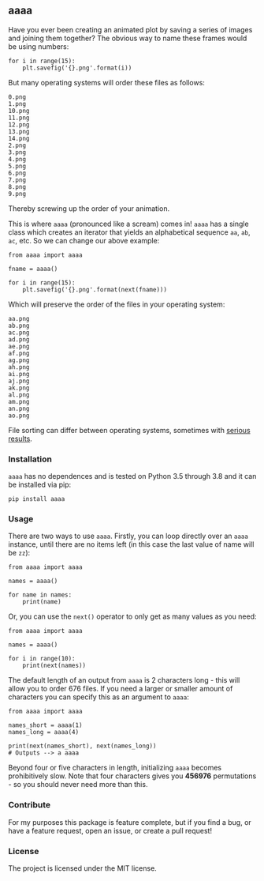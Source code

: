 ## aaaa

Have you ever been creating an animated plot by saving a series of images and joining them together? The obvious way to name these frames would be using numbers:

```
for i in range(15):
    plt.savefig('{}.png'.format(i))
```

But many operating systems will order these files as follows:

```
0.png
1.png
10.png
11.png
12.png
13.png
14.png
2.png
3.png
4.png
5.png
6.png
7.png
8.png
9.png
```

Thereby screwing up the order of your animation.

This is where `aaaa` (pronounced like a scream) comes in! `aaaa` has a single class which creates an iterator that yields an alphabetical sequence `aa`, `ab`, `ac`, etc. So we can change our above example:

```
from aaaa import aaaa

fname = aaaa()

for i in range(15):
    plt.savefig('{}.png'.format(next(fname)))
```

Which will preserve the order of the files in your operating system:

```
aa.png
ab.png
ac.png
ad.png
ae.png
af.png
ag.png
ah.png
ai.png
aj.png
ak.png
al.png
am.png
an.png
ao.png
```

File sorting can differ between operating systems, sometimes with [serious results](https://arstechnica.com/information-technology/2019/10/chemists-discover-cross-platform-python-scripts-not-so-cross-platform/).


### Installation

`aaaa` has no dependences and is tested on Python 3.5 through 3.8 and it can be installed via pip:

```
pip install aaaa
```

### Usage

There are two ways to use `aaaa`. Firstly, you can loop directly over an `aaaa` instance, until there are no items left (in this case the last value of name will be `zz`):

```
from aaaa import aaaa

names = aaaa()

for name in names:
    print(name)

```

Or, you can use the `next()` operator to only get as many values as you need:

```
from aaaa import aaaa

names = aaaa()

for i in range(10):
    print(next(names))

```

The default length of an output from `aaaa` is 2 characters long - this will allow you to order 676 files. If you need a larger or smaller amount of characters you can specify this as an argument to `aaaa`:

```
from aaaa import aaaa

names_short = aaaa(1)
names_long = aaaa(4)

print(next(names_short), next(names_long))
# Outputs --> a aaaa

```

Beyond four or five characters in length, initializing `aaaa` becomes prohibitively slow. Note that four characters gives you **456976** permutations - so you should never need more than this.


### Contribute

For my purposes this package is feature complete, but if you find a bug, or have a feature request, open an issue, or create a pull request!


### License

The project is licensed under the MIT license.
